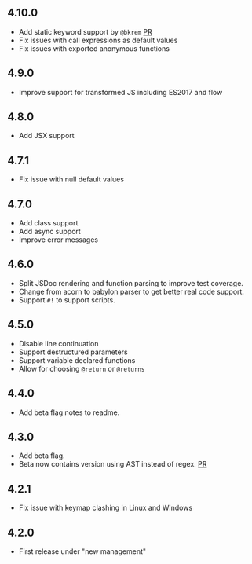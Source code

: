 ## 4.10.0
- Add static keyword support by `@bkrem` [PR](https://github.com/tgandrews/atom-easy-jsdoc/pull/46)
- Fix issues with call expressions as default values
- Fix issues with exported anonymous functions

## 4.9.0
- Improve support for transformed JS including ES2017 and flow

## 4.8.0
- Add JSX support

## 4.7.1
- Fix issue with null default values

## 4.7.0
- Add class support
- Add async support
- Improve error messages

## 4.6.0
- Split JSDoc rendering and function parsing to improve test coverage.
- Change from acorn to babylon parser to get better real code support.
- Support `#!` to support scripts.

## 4.5.0
- Disable line continuation
- Support destructured parameters
- Support variable declared functions
- Allow for choosing `@return` or `@returns`

## 4.4.0
- Add beta flag notes to readme.

## 4.3.0
- Add beta flag.
- Beta now contains version using AST instead of regex. [PR](https://github.com/tgandrews/atom-easy-jsdoc/pull/12)

## 4.2.1
- Fix issue with keymap clashing in Linux and Windows

## 4.2.0
- First release under "new management"
